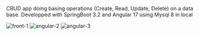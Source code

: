 CRUD app  doing basing operations (Create, Read, Update, Delete) on a data base.
Developped with SpringBoot 3.2 and Angular 17 using Mysql 8 in local

 
 
![front-1](https://github.com/LoicMadern/CRUD-app/assets/46008069/e3b32200-7d72-48af-9622-dd0781e07609)
![angular-2](https://github.com/LoicMadern/CRUD-app/assets/46008069/8a0d1b6f-8c13-49ad-8fd8-8a8774a125cd)
![angular-3](https://github.com/LoicMadern/CRUD-app/assets/46008069/e83e4c3a-353b-4ad0-a12d-dd8fcf5675a0)
